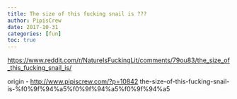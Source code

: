 ```yaml
---
title: The size of this fucking snail is ???
author: PipisCrew
date: 2017-10-31
categories: [fun]
toc: true
---
```


https://www.reddit.com/r/NatureIsFuckingLit/comments/79ou83/the_size_of_this_fucking_snail_is/

origin - http://www.pipiscrew.com/?p=10842 the-size-of-this-fucking-snail-is-%f0%9f%94%a5%f0%9f%94%a5%f0%9f%94%a5